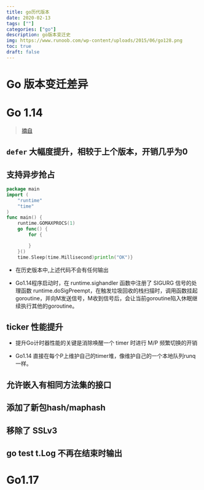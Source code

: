 ```yaml
---
title: go历代版本
date: 2020-02-13
tags: [""]
categories: ["go"]
description: go版本变迁史
img: https://www.runoob.com/wp-content/uploads/2015/06/go128.png
toc: true
draft: false
---
```



# Go 版本变迁差异

<!--more-->

# Go 1.14

> [摘自](https://www.toutiao.com/i6792777465518359054/)

## `defer` 大幅度提升，相较于上个版本，开销几乎为0

## 支持异步抢占

```go
package main
import (
    "runtime"
    "time"
)
func main() {
    runtime.GOMAXPROCS(1)
    go func() {
        for {

        }
    }()
    time.Sleep(time.Millisecond)println("OK")}
```

+ 在历史版本中,上述代码不会有任何输出

+ Go1.14程序启动时，在 runtime.sighandler 函数中注册了 SIGURG 信号的处理函数 runtime.doSigPreempt，在触发垃圾回收的栈扫描时，调用函数挂起goroutine，并向M发送信号，M收到信号后，会让当前goroutine陷入休眠继续执行其他的goroutine。

## ticker 性能提升

+ 提升Go计时器性能的关键是消除唤醒一个 timer 时进行 M/P 频繁切换的开销

+ Go1.14 直接在每个P上维护自己的timer堆，像维护自己的一个本地队列runq一样。

## 允许嵌入有相同方法集的接口

## 添加了新包hash/maphash

## 移除了 SSLv3

## go test t.Log 不再在结束时输出


# Go1.17

